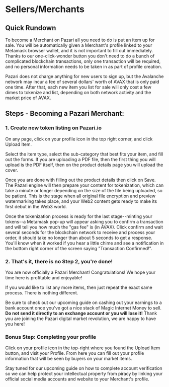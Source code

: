 # Sellers/Merchants
## Quick Rundown
To become a Merchant on Pazari all you need to do is put an item up for sale. You will be automatically given a Merchant's profile linked to your Metamask browser wallet, and it is not important to fill out immediately. Thanks to our one-click-wonder button you don't need to do a bunch of complicated blockchain transactions, only one transaction will be required, and no personal information needs to be taken in as part of profile creation.

Pazari does not charge anything for new users to sign up, but the Avalanche network may incur a fee of several dollars' worth of AVAX that is only paid one time. After that, each new item you list for sale will only cost a few dimes to tokenize and list, depending on both network activity and the market price of AVAX.

## Steps - Becoming a Pazari Merchant:
### 1. Create new token listing on Pazari.io
   On any page, click on your profile icon in the top right corner, and click Upload Item.
   
   Select the item type, select the sub-category that best fits your item, and fill out the forms. If you are uploading a PDF file, then the first thing you will upload is the PDF itself, then on the product details page you will upload the cover.
   
   Once you are done with filling out the product details then click on Save. The Pazari engine will then prepare your content for tokenization, which can take a minute or longer depending on the size of the file being uploaded, so be patient. This is the stage when all original file encryption and preview watermarking takes place, and your Web2 content gets ready to make its first debut in the Web3 world.
   
   Once the tokenization process is ready for the last stage--minting your tokens--a Metamask pop-up will appear asking you to confirm a transaction and will tell you how much the "gas fee" is (in AVAX). Click confirm and wait several seconds for the blockchain network to receive and process your order, it should take no longer than about 5 seconds to get a response. You'll know when it worked if you hear a little chime and see a notification in the bottom right corner of the screen saying "Transaction Confirmed!".

### 2. That's it, there is no Step 2, you're done!
You are now officially a Pazari Merchant! Congratulations! We hope your time here is profitable and enjoyable!

If you would like to list any more items, then just repeat the exact same process. There is nothing different.

Be sure to check out our upcoming guide on cashing out your earnings to a bank account once you've got a nice stack of Magic Internet Money to sell. **Do not send it directly to an exchange account or you will lose it!** Thank you are joining the Pazari digital market revolution, we are happy to have you here!

### Bonus Step: Completing your profile
Click on your profile icon in the top-right where you found the Upload Item button, and visit your Profile. From here you can fill out your profile information that will be seen by buyers on your market items.

Stay tuned for our upcoming guide on how to complete account verification so we can help protect your intellectual property from piracy by linking your official social media accounts and website to your Merchant's profile.

